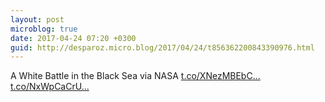 ```yaml
---
layout: post
microblog: true
date: 2017-04-24 07:20 +0300
guid: http://desparoz.micro.blog/2017/04/24/t856362200843390976.html
---
```

A White Battle in the Black Sea  via NASA [t.co/XNezMBEbC...](https://t.co/XNezMBEbCa) [t.co/NxWpCaCrU...](https://t.co/NxWpCaCrU5)
